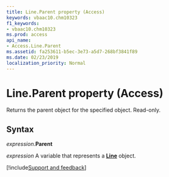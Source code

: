 ```yaml
---
title: Line.Parent property (Access)
keywords: vbaac10.chm10323
f1_keywords:
- vbaac10.chm10323
ms.prod: access
api_name:
- Access.Line.Parent
ms.assetid: fa253611-b5ec-3e73-a5d7-268bf3841f89
ms.date: 02/23/2019
localization_priority: Normal
---
```



# Line.Parent property (Access)

Returns the parent object for the specified object. Read-only.


## Syntax

_expression_.**Parent**

_expression_ A variable that represents a **[Line](Access.Line.md)** object.




[!include[Support and feedback](~/includes/feedback-boilerplate.md)]